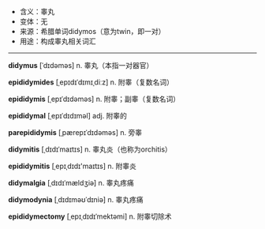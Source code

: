 - <span class="definition">含义：睾丸</span>
- <span class="definition">变体：无</span>
- <span class="definition">来源：希腊单词didymos（意为twin，即一对）</span>
- <span class="definition">用途：构成睾丸相关词汇</span>


---


<span class="vocabulary">**didymus**</span> [ˈdɪdəməs] n. 睾丸（本指一对器官）

<span class="vocabulary">**epididymides**</span> [ˌepɪdɪˈdɪmɪˌdiːz] n. 附睾（复数名词）

<span class="vocabulary">**epididymis**</span> [ˌepɪˈdɪdəməs] n. 附睾；副睾（复数名词）

<span class="vocabulary">**epididymal**</span> [ˌepɪˈdɪdɪməl] adj. 附睾的

<span class="vocabulary">**parepididymis**</span> [ˌpærepɪˈdɪdəməs] n. 旁睾

<span class="vocabulary">**didymitis**</span> [ˌdɪdɪˈmaɪtɪs] n. 睾丸炎（也称为orchitis）

<span class="vocabulary">**epididymitis**</span> [ˌepɪˌdɪdɪ'maɪtɪs] n. 附睾炎

<span class="vocabulary">**didymalgia**</span> [ˌdɪdɪˈmældʒiə] n. 睾丸疼痛

<span class="vocabulary">**didymodynia**</span> [ˌdɪdɪməʊˈdɪniə] n. 睾丸疼痛

<span class="vocabulary">**epididymectomy**</span> [ˌepɪˌdɪdɪˈmektəmi] n. 附睾切除术


